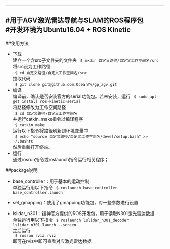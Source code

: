 --------------------------------------------------
#用于AGV激光雷达导航与SLAM的ROS程序包  
#开发环境为Ubuntu16.04 + ROS Kinetic  
--------------------------------------------------

##使用方法
* 下载  
    建立一个含src子文件夹的文件夹
    ` $ mkdir 自定义路径/自定义工作空间名/src`  
    将src设为工作路径  
    ` $ cd 自定义路径/自定义工作空间名/src`  
    拉取代码  
    ` $ git clone git@github.com:OceanYv/gp_agv.git`  
* 编译  
    编译前，确认是否安装官方的serial功能包。若未安装，运行
    ` $ sudo apt-get install ros-kinetic-serial`  
    将路径修改为工作空间路径  
    ` $ cd 自定义路径/自定义工作空间名`  
    并运行catkin_make指令以编译程序  
    ` $ catkin_make`  
    运行以下指令将路径刷新到环境变量中  
    ` $ echo "source 自定义路径/自定义工作空间名/devel/setup.bash" >> ~/.bashrc`  
    然后重新打开终端。
* 运行  
    通过rosrun指令或roslaunch指令运行相关程序；


##package说明
* base_controller：用于基本的运动控制  
    单独运行用以下指令
    ` $ roslaunch base_controller base_controller.launch`

* set_gmapping：使用了gmapping功能包，对一些参数进行设置  

* lslidar_n301：镭神官方提供的ROS开发包，用于读取N301激光雷达数据  
    单独运行用以下指令
    ` $ roslaunch lslidar_n301_decoder lslidar_n301.launch --screen`  
    之后运行  
    ` $ rosrun rviz rviz`  
    即可在rviz中即可查看对应激光雷达数据  
